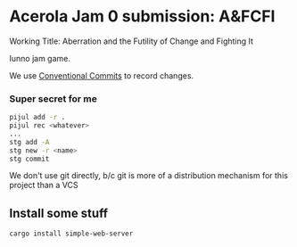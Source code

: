 # Acerola Jam 0 submission: A&FCFI

Working Title: Aberration and the Futility of Change and Fighting It

Iunno jam game.

We use [Conventional Commits](https://www.conventionalcommits.org/en/v1.0.0/) to record changes.

### Super secret for me

```sh
pijul add -r .
pijul rec <whatever>
...
stg add -A
stg new -r <name>
stg commit
```

We don't use git directly, b/c git is more of a distribution mechanism
for this project than a VCS

## Install some stuff

```sh
cargo install simple-web-server
```